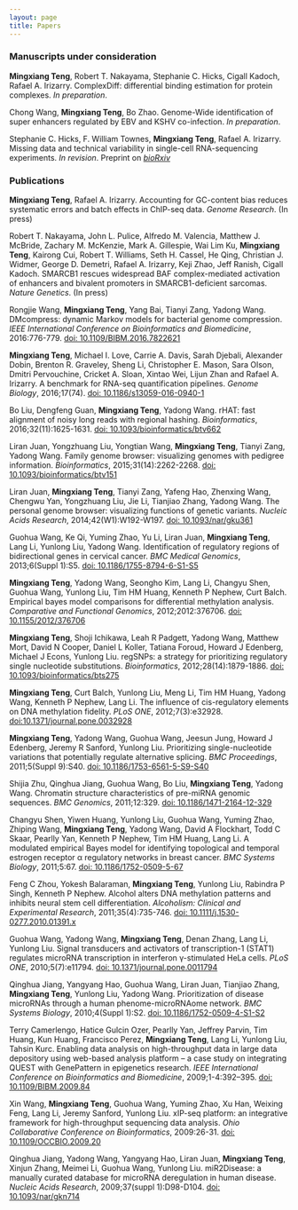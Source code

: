 ```yaml
---
layout: page
title: Papers 
---
```


### Manuscripts under consideration

**Mingxiang Teng**, Robert T. Nakayama, Stephanie C. Hicks,
Cigall Kadoch, Rafael A. Irizarry. ComplexDiff: differential binding
estimation for protein complexes. *In preparation*.

Chong Wang, **Mingxiang Teng**, Bo Zhao. Genome-Wide identification of
super enhancers regulated by EBV and KSHV co-infection. *In preparation*.

Stephanie C. Hicks, F. William Townes, **Mingxiang Teng**, Rafael A. Irizarry.
Missing data and technical variability in single-cell RNA-sequencing 
experiments. *In revision*. Preprint on [*bioRxiv*](https://doi.org/10.1101/025528)

### Publications

**Mingxiang Teng**, Rafael A. Irizarry.
Accounting for GC-content bias reduces systematic errors and batch 
effects in ChIP-seq data.
*Genome Research*. (In press)

Robert T. Nakayama, John L. Pulice, Alfredo M. Valencia, Matthew J. McBride, 
Zachary M. McKenzie, Mark A. Gillespie, Wai Lim Ku, **Mingxiang Teng**, 
Kairong Cui, Robert T. Williams, Seth H. Cassel, He Qing, Christian J. Widmer,
George D. Demetri, Rafael A. Irizarry, Keji Zhao, Jeff Ranish, Cigall
Kadoch. SMARCB1 rescues widespread BAF complex-mediated activation of
enhancers and bivalent promoters in SMARCB1-deficient sarcomas.
*Nature Genetics*. (In press)

Rongjie Wang, **Mingxiang Teng**, Yang Bai, Tianyi Zang, Yadong Wang.
DMcompress: dynamic Markov models for bacterial genome compression.
*IEEE International Conference on Bioinformatics and Biomedicine*, 
2016:776-779. 
[doi: 10.1109/BIBM.2016.7822621](http://dx.doi.org/10.1109/BIBM.2016.7822621)

**Mingxiang Teng**, Michael I. Love, Carrie A. Davis, Sarah Djebali,
Alexander Dobin, Brenton R. Graveley, Sheng Li, Christopher E. Mason,
Sara Olson, Dmitri Pervouchine, Cricket A. Sloan, Xintao Wei, Lijun
Zhan and Rafael A. Irizarry.
A benchmark for RNA-seq quantification pipelines.
*Genome Biology*, 2016;17(74).
[doi: 10.1186/s13059-016-0940-1](http://dx.doi.org/10.1186/s13059-016-0940-1)

Bo Liu, Dengfeng Guan, **Mingxiang Teng**, Yadong Wang.
rHAT: fast alignment of noisy long reads with regional hashing.
*Bioinformatics*, 2016;32(11):1625-1631.
[doi: 10.1093/bioinformatics/btv662](http://dx.doi.org/10.1093/bioinformatics/btv662)

Liran Juan, Yongzhuang Liu, Yongtian Wang, **Mingxiang Teng**, 
Tianyi Zang, Yadong Wang.
Family genome browser: visualizing genomes with pedigree information.
*Bioinformatics*, 2015;31(14):2262-2268.
[doi: 10.1093/bioinformatics/btv151](http://dx.doi.org/10.1093/bioinformatics/btv151)

Liran Juan, **Mingxiang Teng**, Tianyi Zang, Yafeng Hao, Zhenxing Wang, 
Chengwu Yan, Yongzhuang Liu, Jie Li, Tianjiao Zhang, Yadong Wang.
The personal genome browser: visualizing functions of genetic variants.
*Nucleic Acids Research*, 2014;42(W1):W192-W197.
[doi: 10.1093/nar/gku361](http://dx.doi.org/10.1093/nar/gku361)

Guohua Wang, Ke Qi, Yuming Zhao, Yu Li, Liran Juan, **Mingxiang Teng**, 
Lang Li, Yunlong Liu, Yadong Wang.
Identification of regulatory regions of bidirectional genes in cervical cancer.
*BMC Medical Genomics*, 2013;6(Suppl 1):S5.
[doi: 10.1186/1755-8794-6-S1-S5](http://dx.doi.org/10.1186/1755-8794-6-S1-S5)

**Mingxiang Teng**, Yadong Wang, Seongho Kim, Lang Li, Changyu Shen, Guohua Wang,
Yunlong Liu, Tim HM Huang, Kenneth P Nephew, Curt Balch.
Empirical bayes model comparisons for differential methylation analysis.
*Comparative and Functional Genomics*, 2012;2012:376706.
[doi: 10.1155/2012/376706](http://dx.doi.org/10.1155/2012/376706)

**Mingxiang Teng**, Shoji Ichikawa, Leah R Padgett, Yadong Wang, 
Matthew Mort, David N Cooper, Daniel L Koller, Tatiana Foroud, 
Howard J Edenberg, Michael J Econs, Yunlong Liu.
regSNPs: a strategy for prioritizing regulatory single nucleotide substitutions.
*Bioinformatics*, 2012;28(14):1879-1886.
[doi: 10.1093/bioinformatics/bts275](http://dx.doi.org/10.1093/bioinformatics/bts275)

**Mingxiang Teng**, Curt Balch, Yunlong Liu, Meng Li, Tim HM Huang, 
Yadong Wang, Kenneth P Nephew, Lang Li.
The influence of cis-regulatory elements on DNA methylation fidelity.
*PLoS ONE*, 2012;7(3):e32928.
[doi:10.1371/journal.pone.0032928](http://dx.doi.org/10.1371/journal.pone.0032928)

**Mingxiang Teng**, Yadong Wang, Guohua Wang, Jeesun Jung, Howard J Edenberg, 
Jeremy R Sanford, Yunlong Liu.
Prioritizing single-nucleotide variations that potentially regulate 
alternative splicing.
*BMC Proceedings*, 2011;5(Suppl 9):S40.
[doi: 10.1186/1753-6561-5-S9-S40](http://dx.doi.org/10.1186/1753-6561-5-S9-S40)

Shijia Zhu, Qinghua Jiang, Guohua Wang, Bo Liu, **Mingxiang Teng**, Yadong Wang.
Chromatin structure characteristics of pre-miRNA genomic sequences.
*BMC Genomics*, 2011;12:329.
[doi: 10.1186/1471-2164-12-329](http://dx.doi.org/10.1186/1471-2164-12-329)

Changyu Shen, Yiwen Huang, Yunlong Liu, Guohua Wang, Yuming Zhao, Zhiping Wang,
**Mingxiang Teng**, Yadong Wang, David A Flockhart, Todd C Skaar, Pearlly Yan,
Kenneth P Nephew, Tim HM Huang, Lang Li.
A modulated empirical Bayes model for identifying topological and temporal
estrogen receptor α regulatory networks in breast cancer.
*BMC Systems Biology*, 2011;5:67.
[doi: 10.1186/1752-0509-5-67](http://dx.doi.org/10.1186/1752-0509-5-67)


Feng C Zhou, Yokesh Balaraman, **Mingxiang Teng**, Yunlong Liu, 
Rabindra P Singh, Kenneth P Nephew.
Alcohol alters DNA methylation patterns and inhibits neural stem 
cell differentiation.
*Alcoholism: Clinical and Experimental Research*, 2011;35(4):735-746.
[doi: 10.1111/j.1530-0277.2010.01391.x](http://dx.doi.org/10.1111/j.1530-0277.2010.01391.x)

Guohua Wang, Yadong Wang, **Mingxiang Teng**, Denan Zhang, Lang Li, Yunlong Liu.
Signal transducers and activators of transcription-1 (STAT1) regulates
microRNA transcription in interferon γ-stimulated HeLa cells.
*PLoS ONE*, 2010;5(7):e11794. 
[doi: 10.1371/journal.pone.0011794](http://dx.doi.org/10.1371/journal.pone.0011794)

Qinghua Jiang, Yangyang Hao, Guohua Wang, Liran Juan, Tianjiao Zhang, 
**Mingxiang Teng**, Yunlong Liu, Yadong Wang.
Prioritization of disease microRNAs through a human phenome-microRNAome network.
*BMC Systems Biology*, 2010;4(Suppl 1):S2.
[doi: 10.1186/1752-0509-4-S1-S2](http://dx.doi.org/10.1186/1752-0509-4-S1-S2)

Terry Camerlengo, Hatice Gulcin Ozer, Pearlly Yan, Jeffrey Parvin, Tim Huang,
Kun Huang, Francisco Perez, **Mingxiang Teng**, Lang Li, Yunlong Liu, Tahsin Kurc.
Enabling data analysis on high-throughput data in large data depository 
using web-based analysis platform – a case study on integrating QUEST 
with GenePattern in epigenetics research.
*IEEE International Conference on Bioinformatics and Biomedicine*, 2009;1-4:392–395.
[doi: 10.1109/BIBM.2009.84](http://dx.doi.org/10.1109/BIBM.2009.84)

Xin Wang, **Mingxiang Teng**, Guohua Wang, Yuming Zhao, Xu Han, Weixing Feng, Lang Li, 
Jeremy Sanford, Yunlong Liu.
xIP-seq platform: an integrative framework for high-throughput sequencing data analysis.
*Ohio Collaborative Conference on Bioinformatics*, 2009:26-31.
[doi: 10.1109/OCCBIO.2009.20](http://dx.doi.org/10.1109/OCCBIO.2009.20)

Qinghua Jiang, Yadong Wang, Yangyang Hao, Liran Juan, **Mingxiang Teng**, 
Xinjun Zhang, Meimei Li, Guohua Wang, Yunlong Liu.
miR2Disease: a manually curated database for microRNA deregulation in human disease.
*Nucleic Acids Research*, 2009;37(suppl 1):D98-D104.
[doi: 10.1093/nar/gkn714](http://dx.doi.org/10.1093/nar/gkn714)
